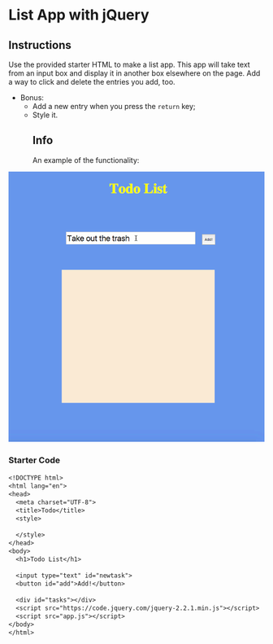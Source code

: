 # List App with jQuery

## Instructions

Use the provided starter HTML to make a list app. This app will take text from an input box and display it in another box elsewhere on the page. Add a way to click and delete the entries you add, too.

* Bonus:
  * Add a new entry when you press the `return` key;
  * Style it.
    ## Info
    An example of the functionality:

![gif](make_this.gif)

### Starter Code

```
<!DOCTYPE html>
<html lang="en">
<head>
  <meta charset="UTF-8">
  <title>Todo</title>
  <style>

  </style>
</head>
<body>
  <h1>Todo List</h1>

  <input type="text" id="newtask">
  <button id="add">Add!</button>

  <div id="tasks"></div>
  <script src="https://code.jquery.com/jquery-2.2.1.min.js"></script>
  <script src="app.js"></script>
</body>
</html>
```
